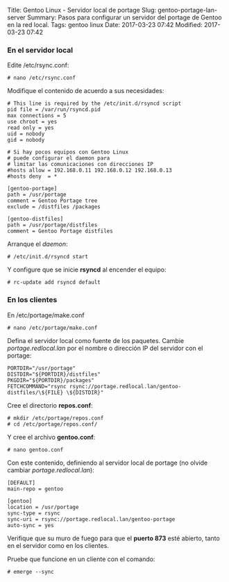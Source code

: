 Title: Gentoo Linux - Servidor local de portage
Slug: gentoo-portage-lan-server
Summary: Pasos para configurar un servidor del portage de Gentoo en la red local.
Tags: gentoo linux
Date: 2017-03-23 07:42
Modified: 2017-03-23 07:42


### En el servidor local

Edite /etc/rsync.conf:

    # nano /etc/rsync.conf

Modifique el contenido de acuerdo a sus necesidades:

    # This line is required by the /etc/init.d/rsyncd script
    pid file = /var/run/rsyncd.pid
    max connections = 5
    use chroot = yes
    read only = yes
    uid = nobody
    gid = nobody

    # Si hay pocos equipos con Gentoo Linux
    # puede configurar el daemon para
    # limitar las comunicaciones con direcciones IP
    #hosts allow = 192.168.0.11 192.168.0.12 192.168.0.13
    #hosts deny  = *

    [gentoo-portage]
    path = /usr/portage
    comment = Gentoo Portage tree
    exclude = /distfiles /packages

    [gentoo-distfiles]
    path = /usr/portage/distfiles
    comment = Gentoo Portage distfiles

Arranque el _daemon_:

    # /etc/init.d/rsyncd start

Y configure que se inicie **rsyncd** al encender el equipo:

    # rc-update add rsyncd default

### En los clientes

En /etc/portage/make.conf

    # nano /etc/portage/make.conf

Defina el servidor local como fuente de los paquetes. Cambie _portage.redlocal.lan_ por el nombre o dirección IP del servidor con el portage:

    PORTDIR="/usr/portage"
    DISTDIR="${PORTDIR}/distfiles"
    PKGDIR="${PORTDIR}/packages"
    FETCHCOMMAND="rsync rsync://portage.redlocal.lan/gentoo-distfiles/\${FILE} \${DISTDIR}"

Cree el directorio **repos.conf**:

    # mkdir /etc/portage/repos.conf
    # cd /etc/portage/repos.conf/

Y cree el archivo **gentoo.conf**:

    # nano gentoo.conf

Con este contenido, definiendo al servidor local de portage (no olvide cambiar _portage.redlocal.lan_):

    [DEFAULT]
    main-repo = gentoo

    [gentoo]
    location = /usr/portage
    sync-type = rsync
    sync-uri = rsync://portage.redlocal.lan/gentoo-portage
    auto-sync = yes

Verifique que su muro de fuego para que el **puerto 873** esté abierto, tanto en el servidor como en los clientes.

Pruebe que funcione en un cliente con el comando:

    # emerge --sync
